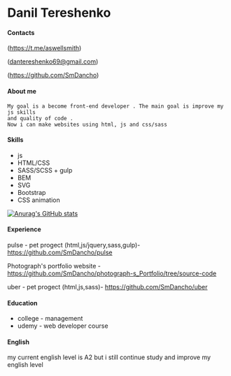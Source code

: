 # Danil Tereshenko

#### Contacts

(https://t.me/aswellsmith)

(dantereshenko69@gmail.com)

(https://github.com/SmDancho)



#### About me
    My goal is a become front-end developer . The main goal is improve my js skills
    and quality of code . 
    Now i can make websites using html, js and css/sass 
#### Skills
- js
- HTML/CSS
- SASS/SCSS + gulp
- BEM
- SVG
- Bootstrap
- CSS animation

[![Anurag's GitHub stats](https://github-readme-stats.vercel.app/api?username=SmDancho)](https://github.com/anuraghazra/github-readme-stats)



#### Experience
pulse - pet progect (html,js/jquery,sass,gulp)- https://github.com/SmDancho/pulse

Photograph's portfolio website - https://github.com/SmDancho/photograph-s_Portfolio/tree/source-code

uber - pet progect (html,js,sass)- https://github.com/SmDancho/uber

#### Education
- college - management 
- udemy - web developer course 
#### English

my current english level is A2 but i still continue study and improve my english level
